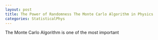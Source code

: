 ```yaml
---
layout: post
title: The Power of Randomness The Monte Carlo Algorithm in Physics
categories: StatisticalPhys
---
```


The Monte Carlo Algorithm is one of the most important 

